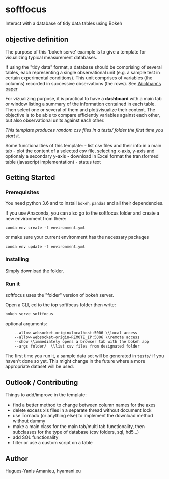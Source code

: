 # softfocus
Interact with a database of tidy data tables using Bokeh

## objective definition
The purpose of this 'bokeh serve' example is to give a template for visualizing typical measurement databases.

If using the "tidy data" format, a database should be comprising of several tables, each representing a single observational unit (e.g. a sample test in certain experimental conditions). 
This unit comprises of variables (the columns) recorded in successive observations (the rows). See [Wickham's paper](http://vita.had.co.nz/papers/tidy-data.pdf)

For vizualizing purpose, it is practical to have a **dashboard** with a main tab or window listing a summary of the information contained in each table. Then select one or several of them and plot/visualize their content. The objective
is to be able to compare efficiently variables against each other, but also observational units against each other.

*This template produces random csv files in a tests/ folder the first time you start it.*


Some functionalities of this template:
    - list csv files and their info in a main tab
    - plot the content of a selected csv file, selecting x-axis, y-axis and optionaly a secondary y-axis
    - download in Excel format the transformed table (javascript implementation)
    - status text

## Getting Started

### Prerequisites

You need python 3.6 and to install `bokeh`, `pandas` and all their dependencies.

If you use Anaconda, you can also go to the softfocus folder and create a new environment from there:
```
conda env create -f environment.yml
```
or make sure your current environment has the necessary packages
```
conda env update -f environment.yml
```

### Installing
Simply download the folder.

### Run it
softfocus uses the "folder" version of bokeh server.

Open a CLI, cd to the top softfocus folder then write:
```
bokeh serve softfocus
```
optional arguments:
```
    --allow-websocket-origin=localhost:5006 \\local access
    --allow-websocket-origin=REMOTE_IP:5006 \\remote access
    --show \\immediately opens a browser tab with the bokeh app
    --args folder/  \\list csv files from designated folder
```

The first time you run it, a sample data set will be generated in `tests/` if you haven't done so yet. This might change in the future where a more appropriate dataset will be used.

## Outlook / Contributing
Things to add/improve in the template:
- find a better method to change between column names for the axes
- delete excess xls files in a separate thread without document lock
- use Tornado (or anything else) to implement the download method without dummy
- make a main class for the main tab/multi tab functionality, then subclasses for the type of database (csv folders, sql, hd5...)
- add SQL functionality    
- filter or use a custom script on a table
    
## Author
Hugues-Yanis Amanieu, hyamani.eu
